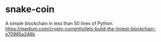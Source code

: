 # snake-coin
A simple blockchain in less than 50 lines of Python.
https://medium.com/crypto-currently/lets-build-the-tiniest-blockchain-e70965a248b